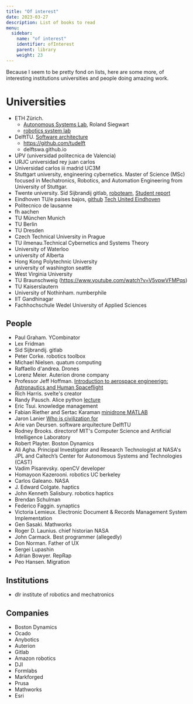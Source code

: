 ```yaml
---
title: "Of interest"
date: 2023-03-27
description: List of books to read  
menu:
  sidebar:
    name: "of interest"
    identifier: ofInterest
    parent: library    
    weight: 23
---
```


Because I seem to be pretty fond on lists, here are some more, of interesting institutions universities and people doing amazing work.


# Universities

- ETH Zürich.
    - [Autonomous Systems Lab](https://github.com/ethz-asl), Roland Siegwart
    - [robotics system lab](https://github.com/leggedrobotics)
- DelftTU. [Software architecture](https://delftswa.gitbooks.io/desosa2016/content/)
    - https://github.com/tudelft
    - delftswa.github.io
- UPV (universidad politecnica de Valencia)
- URJC universidad rey juan carlos  
- Universidad carlos iii madrid UC3M
- Stuttgart university, engineering cybernetics. Master of Science (MSc) focused in Mechatronics, Robotics, and Automation Engineering from University of Stuttgar.
- Twente university. Sid Sijbrandij gitlab, [roboteam](https://www.youtube.com/channel/UCAB2bLpeVElJN2jDyF14zsQ), [Student report](https://www.youtube.com/watch?v=TvSTCM7SjGs)
- Eindhoven TU/e paises bajos, [github](https://github.com/tue-robotics/) [Tech United Eindhoven](https://www.techunited.nl/en/)
- Politecnico de lausanne
- fh aachen 
- TU München Munich
- TU Berlin
- TU Dresden
- Czech Technical University in Prague
- TU ilmenau.Technical Cybernetics and Systems Theory
- University of Waterloo
- university of Alberta
- Hong Kong Polytechnic University
- university of washington seattle
- West Virginia University
- TU Braunschweig (https://www.youtube.com/watch?v=V5vpwVFMPqs)
- TU Kaiserslautern
- University of Nothinham. numberphile
- IIT Gandhinagar
- Fachhochschule Wedel University of Applied Sciences


## People

- Paul Graham. YCombinator
- Lex Fridman
- Sid Sijbrandij. gitlab
- Peter Corke. robotics toolbox
- Michael Nielsen. quatum computing
- Raffaello d'andrea. Drones
- Lorenz Meier. Auterion drone company
- Professor Jeff Hoffman. [Introduction to aerospace engineerign: Astronautics and Human Spaceflight](https://www.youtube.com/watch?v=bvxqCAkjDxs)
- Rich Harris. svelte's creator
- Randy Pausch. Alice python  [lecture](https://archive.org/details/GabrielRobins-50YearsOfComputerScienceInnovationByRandyPausch812)
- Eric Tsui. knowledge management
- Fabian Riether and Sertac Karaman [minidrone MATLAB](https://github.com/Parrot-Developers/RollingSpiderEdu)
- Jaron Lanier  [Who is civilization for](https://youtu.be/rGqiswuJuQI)
- Arie van Deursen. software arquitecture DelftTU  
- Rodney Brooks. directorof MIT's Computer Science and Artificial Intelligence Laboratory
- Robert Playter. Boston Dynamics
- Ali Agha. Principal Investigator and Research Technologist at NASA's JPL and Caltech’s Center for Autonomous Systems and Technologies (CAST)
- Vadim Pisarevsky. openCV developer
- Homayoon Kazerooni. robotics UC berkeley
- Carlos Galeano. NASA
- J. Edward Colgate. haptics
- John Kenneth Salisbury. robotics haptics
- Brendan Schulman
- Federico Faggin. synaptics
- Victoria Lemieux. Electronic Document & Records Management System Implementation
- Gen Sasaki. Mathworks
- Roger D. Launius. chief historian NASA
- John Carmack. Best programmer (allegedly)
- Don Norman. Father of UX
- Sergei Lupashin
- Adrian Bowyer. RepRap
- Peo Hansen. Migration 

## Institutions

- dlr institute of robotics and mechatronics

## Companies
- Boston Dynamics
- Ocado
- Anybotics
- Auterion
- Gitlab
- Amazon robotics
- DJI
- Formlabs
- Markforged
- Prusa
- Mathworks
- Esri
